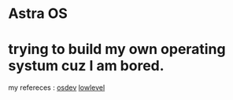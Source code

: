 # Astra OS

# trying to build my own operating systum cuz I am bored.

my refereces :
[osdev](https://wiki.osdev.org/Expanded_Main_Page)
[lowlevel](https://www.lowlevel.eu/wiki/Hauptseite)
